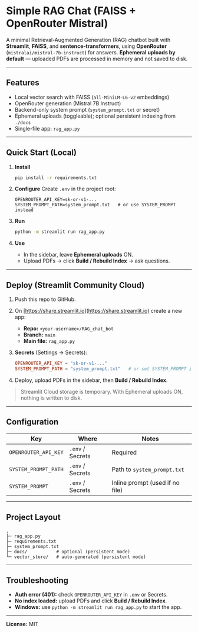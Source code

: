 # Simple RAG Chat (FAISS + OpenRouter Mistral)

A minimal Retrieval-Augmented Generation (RAG) chatbot built with **Streamlit**, **FAISS**, and **sentence-transformers**, using **OpenRouter** (`mistralai/mistral-7b-instruct`) for answers.
**Ephemeral uploads by default** — uploaded PDFs are processed in memory and not saved to disk.

---

## Features

* Local vector search with FAISS (`all-MiniLM-L6-v2` embeddings)
* OpenRouter generation (Mistral 7B Instruct)
* Backend-only system prompt (`system_prompt.txt` or secret)
* Ephemeral uploads (toggleable); optional persistent indexing from `./docs`
* Single-file app: `rag_app.py`

---

## Quick Start (Local)

1. **Install**

   ```bash
   pip install -r requirements.txt
   ```

2. **Configure**
   Create `.env` in the project root:

   ```env
   OPENROUTER_API_KEY=sk-or-v1-...
   SYSTEM_PROMPT_PATH=system_prompt.txt   # or use SYSTEM_PROMPT instead
   ```

3. **Run**

   ```bash
   python -m streamlit run rag_app.py
   ```

4. **Use**

   * In the sidebar, leave **Ephemeral uploads** ON.
   * Upload PDFs → click **Build / Rebuild Index** → ask questions.

---

## Deploy (Streamlit Community Cloud)

1. Push this repo to GitHub.
2. On [https://share.streamlit.io](https://share.streamlit.io) create a new app:

   * **Repo:** `<your-username>/RAG_chat_bot`
   * **Branch:** `main`
   * **Main file:** `rag_app.py`
3. **Secrets** (Settings → Secrets):

   ```toml
   OPENROUTER_API_KEY = "sk-or-v1-..."
   SYSTEM_PROMPT_PATH = "system_prompt.txt"   # or set SYSTEM_PROMPT instead
   ```
4. Deploy, upload PDFs in the sidebar, then **Build / Rebuild Index**.

> Streamlit Cloud storage is temporary. With Ephemeral uploads ON, nothing is written to disk.

---

## Configuration

| Key                  | Where            | Notes                           |
| -------------------- | ---------------- | ------------------------------- |
| `OPENROUTER_API_KEY` | `.env` / Secrets | Required                        |
| `SYSTEM_PROMPT_PATH` | `.env` / Secrets | Path to `system_prompt.txt`     |
| `SYSTEM_PROMPT`      | `.env` / Secrets | Inline prompt (used if no file) |

---

## Project Layout

```
.
├─ rag_app.py
├─ requirements.txt
├─ system_prompt.txt
├─ docs/           # optional (persistent mode)
└─ vector_store/   # auto-generated (persistent mode)
```

---

## Troubleshooting

* **Auth error (401):** check `OPENROUTER_API_KEY` in `.env` or Secrets.
* **No index loaded:** upload PDFs and click **Build / Rebuild Index**.
* **Windows:** use `python -m streamlit run rag_app.py` to start the app.

---

**License:** MIT
